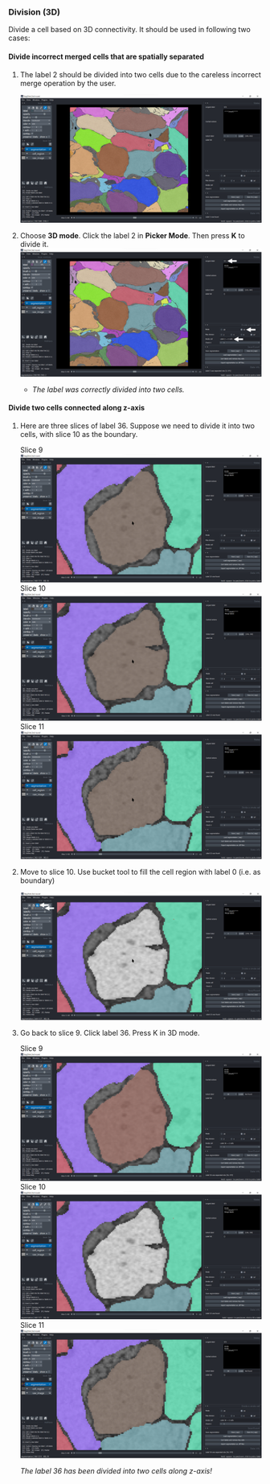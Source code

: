 ### Division (3D)

Divide a cell based on 3D connectivity. It should be used in following two cases:

#### Divide incorrect merged cells that are spatially separated
1. The label 2 should be divided into two cells due to the careless incorrect merge operation by the user.

    ![slice1](./pictures/division_3d_1_annotation.png)

2. Choose **3D mode**. Click the label 2 in **Picker Mode**. Then press **K** to divide it. 
    ![slice1](./pictures/division_3d_2_annotation.png)

    - *The label was correctly divided into two cells.*

#### Divide two cells connected along z-axis
1. Here are three slices of label 36. Suppose we need to divide it into two cells, with slice 10 as the boundary.

    Slice 9
    ![slice1](./pictures/division_3d_s9_annotation.png)
    Slice 10
    ![slice1](./pictures/division_3d_s10_annotation.png)
    Slice 11
    ![slice1](./pictures/division_3d_s11_annotation.png)

2. Move to slice 10. Use bucket tool to fill the cell region with label 0 (i.e. as boundary)
    
    ![slice1](./pictures/division_3d_s10_clean_annotation.png)

4. Go back to slice 9. Click label 36. Press K in 3D mode.

    Slice 9
    ![slice1](./pictures/division_3d_s9_2.png)
    Slice 10
    ![slice1](./pictures/division_3d_s10_clean.png)
    Slice 11
    ![slice1](./pictures/division_3d_s11_2.png)

    *The label 36 has been divided into two cells along z-axis!*
